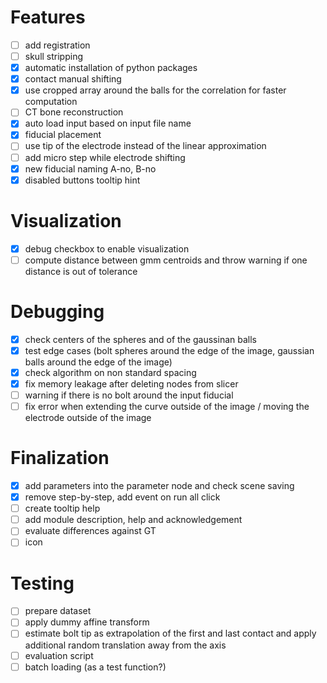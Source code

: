 # Features
- [ ] add registration
- [ ] skull stripping
- [x] automatic installation of python packages
- [X] contact manual shifting
- [x] use cropped array around the balls for the correlation for faster computation
- [ ] CT bone reconstruction
- [x] auto load input based on input file name
- [x] fiducial placement
- [ ] use tip of the electrode instead of the linear approximation
- [ ] add micro step while electrode shifting
- [x] new fiducial naming A-no, B-no
- [x] disabled buttons tooltip hint

# Visualization
- [x] debug checkbox to enable visualization
- [ ] compute distance between gmm centroids and throw warning if one distance is out of tolerance

# Debugging
- [x] check centers of the spheres and of the gaussinan balls
- [x] test edge cases (bolt spheres around the edge of the image, gaussian balls around the edge of the image)
- [x] check algorithm on non standard spacing
- [x] fix memory leakage after deleting nodes from slicer
- [ ] warning if there is no bolt around the input fiducial
- [ ] fix error when extending the curve outside of the image / moving the electrode outside of the image

# Finalization
- [x] add parameters into the parameter node and check scene saving
- [x] remove step-by-step, add event on run all click
- [ ] create tooltip help
- [ ] add module description, help and acknowledgement
- [ ] evaluate differences against GT
- [ ] icon

# Testing
- [ ] prepare dataset
- [ ] apply dummy affine transform
- [ ] estimate bolt tip as extrapolation of the first and last contact and apply additional random translation away from the axis
- [ ] evaluation script
- [ ] batch loading (as a test function?)